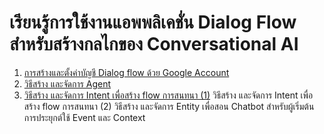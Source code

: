 
# เรียนรู้การใช้งานแอพพลิเคชั่น Dialog Flow สำหรับสร้างกลไกของ Conversational AI

1. [การสร้างและตั้งค่าบัญชี Dialog flow ด้วย Google Account](sign-in-dialogflow-with-google-account.md)
2. [วิธีสร้าง และจัดการ Agent](create-and-manage-agent.md)
3. [วิธีสร้าง และจัดการ Intent เพื่อสร้าง flow การสนทนา (1)](create-manage-intent-practice-1.md)
วิธีสร้าง และจัดการ Intent เพื่อสร้าง flow การสนทนา (2)
วิธีสร้าง และจัดการ Entity เพื่อสอน Chatbot สำหรับผู้เริ่มต้น
การประยุกต์ใช้ Event และ Context
